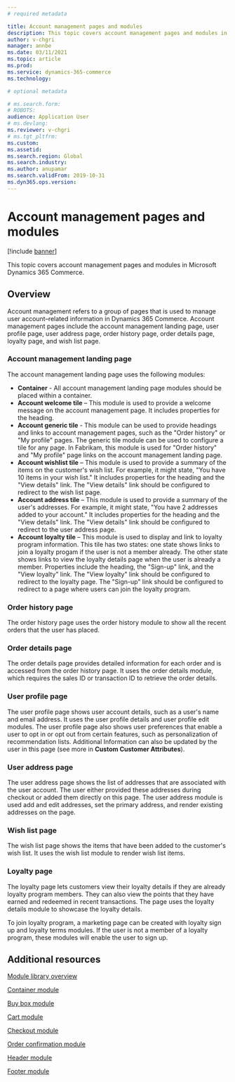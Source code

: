 ```yaml
---
# required metadata

title: Account management pages and modules
description: This topic covers account management pages and modules in Microsoft Dynamics 365 Commerce.
author: v-chgri
manager: annbe
ms.date: 03/11/2021
ms.topic: article
ms.prod: 
ms.service: dynamics-365-commerce
ms.technology: 

# optional metadata

# ms.search.form: 
# ROBOTS: 
audience: Application User
# ms.devlang: 
ms.reviewer: v-chgri
# ms.tgt_pltfrm: 
ms.custom: 
ms.assetid: 
ms.search.region: Global
ms.search.industry: 
ms.author: anupamar
ms.search.validFrom: 2019-10-31
ms.dyn365.ops.version: 
---
```


# Account management pages and modules

[!include [banner](includes/banner.md)]

This topic covers account management pages and modules in Microsoft Dynamics 365 Commerce.

## Overview

Account management refers to a group of pages that is used to manage user account–related information in Dynamics 365 Commerce. Account management pages include the account management landing page, user profile page, user address page, order history page, order details page, loyalty page, and wish list page.

### Account management landing page

The account management landing page uses the following modules:

- **Container** - All account management landing page modules should be placed within a container. 
- **Account welcome tile** – This module is used to provide a welcome message on the account management page. It includes properties for the heading.
- **Account generic tile** - This module can be used to provide headings and links to account management pages, such as the "Order history" or "My profile" pages. The generic tile module can be used to configure a tile for any page. In Fabrikam, this module is used for "Order history" and "My profile" page links on the account management landing page.
- **Account wishlist tile** – This module is used to provide a summary of the items on the customer's wish list. For example, it might state, "You have 10 items in your wish list." It includes properties for the heading and the "View details" link. The "View details" link should be configured to redirect to the wish list page. 
- **Account address tile** – This module is used to provide a summary of the user's addresses. For example, it might state, "You have 2 addresses added to your account." It includes properties for the heading and the "View details" link. The "View details" link should be configured to redirect to the user address page.
- **Account loyalty tile** – This module is used to display and link to loyalty program information. This tile has two states: one state shows links to join a loyalty progam if the user is not a member already. The other state shows links to view the loyalty details page when the user is already a member. Properties include the heading, the "Sign-up" link, and the "View loyalty" link. The "View loyalty" link should be configured to redirect to the loyalty page. The "Sign-up" link should be configured to redirect to a page where users can join the loyalty program. 

### Order history page

The order history page uses the order history module to show all the recent orders that the user has placed.

### Order details page

The order details page provides detailed information for each order and is accessed from the order history page. It uses the order details module, which requires the sales ID or transaction ID to retrieve the order details.

### User profile page

The user profile page shows user account details, such as a user's name and email address. It uses the user profile details and user profile edit modules. The user profile page also shows user preferences that enable a user to opt in or opt out from certain features, such as personalization of recommendation lists. Additional Information can also be updated by the user in this page (see more in **Custom Customer Attributes**).

### User address page

The user address page shows the list of addresses that are associated with the user account. The user either provided these addresses during checkout or added them directly on  this page. The user address module is used add and edit addresses, set the primary address, and render existing addresses on the page.

### Wish list page

The wish list page shows the items that have been added to the customer's wish list. It uses the wish list module to render wish list items.

### Loyalty page

The loyalty page lets customers view their loyalty details if they are already loyalty program members. They can also view the points that they have earned and redeemed in recent transactions. The page uses the loyalty details module to showcase the loyalty details. 

To join loyalty program, a marketing page can be created with loyalty sign up and loyalty terms modules. If the user is not a member of a loyalty program, these modules will enable the user to sign up.

## Additional resources

[Module library overview](starter-kit-overview.md)

[Container module](add-container-module.md)

[Buy box module](add-buy-box.md)

[Cart module](add-cart-module.md)

[Checkout module](add-checkout-module.md)

[Order confirmation module](order-confirmation-module.md)

[Header module](author-header-module.md)

[Footer module](author-footer-module.md)
